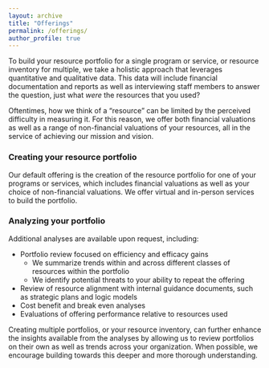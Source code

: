 ```yaml
---
layout: archive
title: "Offerings"
permalink: /offerings/
author_profile: true
---
```


To build your resource portfolio for a single program or service, or resource inventory for multiple, we take a holistic approach that leverages quantitative and qualitative data. This data will include financial documentation and reports as well as interviewing staff members to answer the question, just what *were* the resources that you used? 

Oftentimes, how we think of a “resource” can be limited by the perceived difficulty in measuring it. For this reason, we offer both financial valuations as well as a range of non-financial valuations of your resources, all in the service of achieving our mission and vision.

### Creating your resource portfolio
Our default offering is the creation of the resource portfolio for one of your programs or services, which includes financial valuations as well as your choice of non-financial valuations. We offer virtual and in-person services to build the portfolio. 

### Analyzing your portfolio
Additional analyses are available upon request, including:
* Portfolio review focused on efficiency and efficacy gains 
    * We summarize trends within and across different classes of resources within the portfolio    
    * We identify potential threats to your ability to repeat the offering
* Review of resource alignment with internal guidance documents, such as strategic plans and logic models
* Cost benefit and break even analyses
* Evaluations of offering performance relative to resources used

Creating multiple portfolios, or your resource inventory, can further enhance the insights available from the analyses by allowing us to review portfolios on their own as well as trends across your organization. When possible, we encourage building towards this deeper and more thorough understanding.
